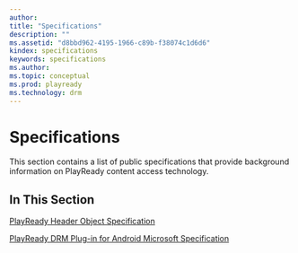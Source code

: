 ```yaml
---
author:
title: "Specifications"
description: ""
ms.assetid: "d8bbd962-4195-1966-c89b-f38074c1d6d6"
kindex: specifications
keywords: specifications
ms.author:
ms.topic: conceptual
ms.prod: playready
ms.technology: drm
---
```



# Specifications


This section contains a list of public specifications that provide background information on PlayReady content access technology.

## In This Section

[PlayReady Header Object Specification](playreadyheaderspecification.md)

[PlayReady DRM Plug-in for Android Microsoft Specification](playreadydrmpluginforandroidspecification.md)
